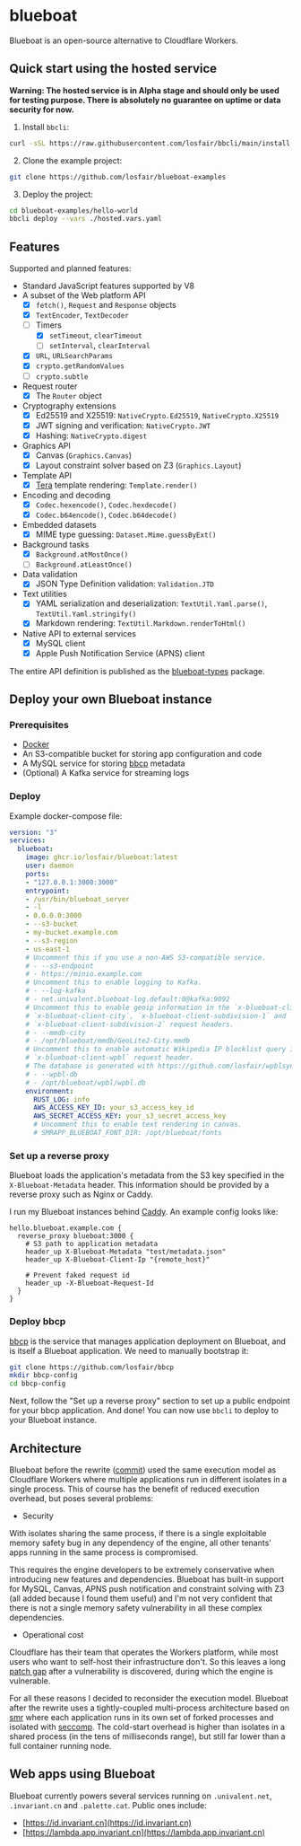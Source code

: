 # blueboat

Blueboat is an open-source alternative to Cloudflare Workers.

## Quick start using the hosted service

**Warning: The hosted service is in Alpha stage and should only be used for testing purpose. There is absolutely no guarantee on uptime or data security for now.**

1. Install `bbcli`:

```bash
curl -sSL https://raw.githubusercontent.com/losfair/bbcli/main/install.sh | sh
```

2. Clone the example project:

```bash
git clone https://github.com/losfair/blueboat-examples
```

3. Deploy the project:

```bash
cd blueboat-examples/hello-world
bbcli deploy --vars ./hosted.vars.yaml
```

## Features

Supported and planned features:

- Standard JavaScript features supported by V8
- A subset of the Web platform API
  - [x] `fetch()`, `Request` and `Response` objects
  - [x] `TextEncoder`, `TextDecoder`
  - [ ] Timers
    - [x] `setTimeout`, `clearTimeout`
    - [ ] `setInterval`, `clearInterval`
  - [x] `URL`, `URLSearchParams`
  - [x] `crypto.getRandomValues`
  - [ ] `crypto.subtle`
- Request router
  - [x] The `Router` object
- Cryptography extensions
  - [x] Ed25519 and X25519: `NativeCrypto.Ed25519`, `NativeCrypto.X25519`
  - [x] JWT signing and verification: `NativeCrypto.JWT`
  - [x] Hashing: `NativeCrypto.digest`
- Graphics API
  - [x] Canvas (`Graphics.Canvas`)
  - [x] Layout constraint solver based on Z3 (`Graphics.Layout`)
- Template API
  - [x] [Tera](https://github.com/Keats/tera) template rendering: `Template.render()`
- Encoding and decoding
  - [x] `Codec.hexencode()`, `Codec.hexdecode()`
  - [x] `Codec.b64encode()`, `Codec.b64decode()`
- Embedded datasets
  - [x] MIME type guessing: `Dataset.Mime.guessByExt()`
- Background tasks
  - [x] `Background.atMostOnce()`
  - [ ] `Background.atLeastOnce()`
- Data validation
  - [x] JSON Type Definition validation: `Validation.JTD`
- Text utilities
  - [x] YAML serialization and deserialization: `TextUtil.Yaml.parse()`, `TextUtil.Yaml.stringify()`
  - [x] Markdown rendering: `TextUtil.Markdown.renderToHtml()`
- Native API to external services
  - [x] MySQL client
  - [x] Apple Push Notification Service (APNS) client

The entire API definition is published as the [blueboat-types](https://www.npmjs.com/package/blueboat-types) package.

## Deploy your own Blueboat instance

### Prerequisites

- [Docker](https://www.docker.com/)
- An S3-compatible bucket for storing app configuration and code
- A MySQL service for storing [bbcp](https://github.com/losfair/bbcp) metadata
- (Optional) A Kafka service for streaming logs

### Deploy

Example docker-compose file:

```yaml
version: "3"
services:
  blueboat:
    image: ghcr.io/losfair/blueboat:latest
    user: daemon
    ports:
    - "127.0.0.1:3000:3000"
    entrypoint:
    - /usr/bin/blueboat_server
    - -l
    - 0.0.0.0:3000
    - --s3-bucket
    - my-bucket.example.com
    - --s3-region
    - us-east-1
    # Uncomment this if you use a non-AWS S3-compatible service.
    # - --s3-endpoint
    # - https://minio.example.com
    # Uncomment this to enable logging to Kafka.
    # - --log-kafka
    # - net.univalent.blueboat-log.default:0@kafka:9092
    # Uncomment this to enable geoip information in the `x-blueboat-client-country`,
    # `x-blueboat-client-city`, `x-blueboat-client-subdivision-1` and
    # `x-blueboat-client-subdivision-2` request headers.
    # - --mmdb-city
    # - /opt/blueboat/mmdb/GeoLite2-City.mmdb
    # Uncomment this to enable automatic Wikipedia IP blocklist query in the
    # `x-blueboat-client-wpbl` request header.
    # The database is generated with https://github.com/losfair/wpblsync.
    # - --wpbl-db
    # - /opt/blueboat/wpbl/wpbl.db
    environment:
      RUST_LOG: info
      AWS_ACCESS_KEY_ID: your_s3_access_key_id
      AWS_SECRET_ACCESS_KEY: your_s3_secret_access_key
      # Uncomment this to enable text rendering in canvas.
      # SMRAPP_BLUEBOAT_FONT_DIR: /opt/blueboat/fonts
```

### Set up a reverse proxy

Blueboat loads the application's metadata from the S3 key specified in the `X-Blueboat-Metadata` header. This information should be provided by a reverse proxy such as Nginx or Caddy.

I run my Blueboat instances behind [Caddy](https://caddyserver.com/). An example config looks like:

```
hello.blueboat.example.com {
  reverse_proxy blueboat:3000 {
    # S3 path to application metadata
    header_up X-Blueboat-Metadata "test/metadata.json"
    header_up X-Blueboat-Client-Ip "{remote_host}"

    # Prevent faked request id
    header_up -X-Blueboat-Request-Id
  }
}
```

### Deploy bbcp

[bbcp](https://github.com/losfair/bbcp) is the service that manages application deployment on Blueboat, and is itself a Blueboat application. We need to manually bootstrap it:

```bash
git clone https://github.com/losfair/bbcp
mkdir bbcp-config
cd bbcp-config
```

Next, follow the "Set up a reverse proxy" section to set up a public endpoint for your bbcp application. And done! You can now use `bbcli` to deploy to your Blueboat instance.

## Architecture

Blueboat before the rewrite ([commit](https://github.com/losfair/blueboat/commit/eba320fd8c4806fc39b764a5a2368a0c6c34d976)) used the same execution model as Cloudflare Workers where multiple applications run in different isolates in a single process. This of course has the benefit of reduced execution overhead, but poses several problems:

- Security

With isolates sharing the same process, if there is a single exploitable memory safety bug in any dependency of the engine, all other tenants' apps running in the same process is compromised.

This requires the engine developers to be extremely conservative when introducing new features and dependencies. Blueboat has built-in support for MySQL, Canvas, APNS push notification and constraint solving with Z3 (all added because I found them useful) and I'm not very confident that there is not a single memory safety vulnerability in all these complex dependencies.

- Operational cost

Cloudflare has their team that operates the Workers platform, while most users who want to self-host their infrastructure don't. So this leaves a long [patch gap](https://developers.cloudflare.com/workers/learning/security-model#v8-bugs-and-the-patch-gap) after a vulnerability is discovered, during which the engine is vulnerable.

For all these reasons I decided to reconsider the execution model. Blueboat after the rewrite uses a tightly-coupled multi-process architecture based on [smr](https://github.com/losfair/smr) where each application runs in its own set of forked processes and isolated with [seccomp](https://man7.org/linux/man-pages/man2/seccomp.2.html). The cold-start overhead is higher than isolates in a shared process (in the tens of milliseconds range), but still far lower than a full container running node.

## Web apps using Blueboat

Blueboat currently powers several services running on `.univalent.net`, `.invariant.cn` and `.palette.cat`. Public ones include:

- [https://id.invariant.cn](https://id.invariant.cn)
- [https://lambda.app.invariant.cn](https://lambda.app.invariant.cn)
